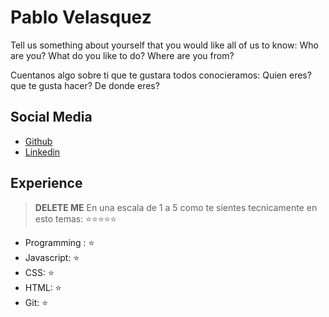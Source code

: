# Pablo Velasquez

Tell us something about yourself that you would like all of us to know: Who are you? What do you like to do? Where are you from? 

Cuentanos algo sobre ti que te gustara todos conocieramos: Quien eres? que te gusta hacer? De donde eres?

## Social Media

- [Github](https://github.com/makeitrealcamp/)
- [Linkedin](https://www.linkedin.com/company/make-it-real-camp/)

## Experience
> __DELETE ME__ En una escala de 1 a 5 como te sientes tecnicamente en esto temas:  ⭐️⭐️⭐️⭐️⭐️ 

- Programming : ⭐️
- Javascript: ⭐️
- CSS: ⭐️
- HTML: ⭐️
- Git: ⭐️
